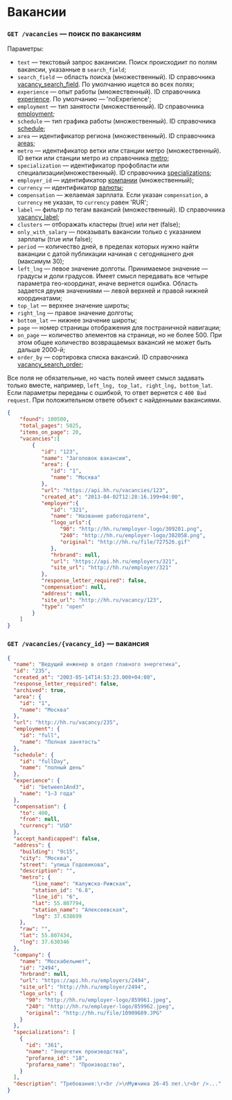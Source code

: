 # Вакансии

### `GET /vacancies` — поиск по вакансиям
Параметры:
* `text` — текстовый запрос ваканисии. Поиск происходиит по полям вакансии, указанные в `search_field`;
* `search_field` — область поиска (множественный).
  ID справочника [vacancy_search_field](dictionaries.md#vacancy_search_field).
  По умолчанию ищется во всех полях;
* `experience` — опыт работы (множественный).
  ID справочника [experience](dictionaries.md#experience). По умолчанию — 'noExperience';
* `employment` — тип занятости (множественный).
  ID справочника [employment](dictionaries.md#employment);
* `schedule` — тип графика работы (множественный).
  ID справочника [schedule](dictionaries.md#schedule);
* `area` — идентификатор региона (множественный). ID справочника [areas](areas.md);
* `metro` — идентификатор ветки или станции метро (множественный).
  ID ветки или станции метро из справочника [metro](metro.md);
* `specialization` — идентификатор профобласти или специализации(множественный).
  ID справочника [specializations](specializations.md);
* `employer_id` — идентификатор [компании](employers.md) (множественный);
* `currency` — идентификатор [валюты](dictionaries.md#currency);
* `compensation` — желаемая зарплата. Если указан `compensation`,
  а `currency` не указан, то `currency` равен 'RUR';
* `label` — фильтр по тегам вакансий (множественный). ID справочника [vacancy_label](dictionaries.md#vacancy_label);
* `clusters` — отборажать кластеры (true) или нет (false);
* `only_with_salary` — показывать вакансии только с указанием зарплаты (true или false);
* `period` — количество дней, в пределах которых нужно найти ваканции с датой публикации начиная
  с сегодняшнего дня (максимум 30);
* `left_lng` — левое значение долготы. Принимаемое значение — градусы и доли градусов.
  Имеет смысл передавать все четыре параметра гео-координат, иначе вернется ошибка.
  Область задается двумя значениями — левой верхней и правой нижней координатами;
* `top_lat` — верхнее значение широты;
* `right_lng` — правое значение долготы;
* `bottom_lat` — нижнее значение широты;
* `page` — номер страницы отображения для постраничной навигации;
* `on_page` — количество элементов на странице, но не более 500.
  При этом общее количество возвращаемых вакансий не может быть дальше 2000-й;
* `order_by` — сортировка списка вакансий. ID справочника [vacancy_search_order](dictionaries.md#vacancy_search_order);

Все поля не обязательные, но часть полей имеет смысл задавать только вместе, например,
`left_lng, top_lat, right_lng, bottom_lat`.
Если параметры переданы с ошибкой, то ответ вернется с `400 Bad request`.
При положительном ответе объект с найденными вакансиями.

```json
{
    "found": 100500,
    "total_pages": 5025,
    "items_on_page": 20,
    "vacancies":[
        {
           "id": "123",
           "name": "Заголовок вакансии",
           "area": {
              "id": "1",
              "name": "Москва"
           },
           "url": "https://api.hh.ru/vacancies/123",
           "created_at": "2013-04-02T12:28:16.199+04:00",
           "employer":{
              "id": "321",
              "name": "Название работодателя",
              "logo_urls":{
                 "90": "http://hh.ru/employer-logo/309201.png",
                 "240": "http://hh.ru/employer-logo/382058.png",
                 "original": "http://hh.ru/file/727526.gif"
              },
              "hrbrand": null,
              "url": "https://api.hh.ru/employers/321",
              "site_url": "http://hh.ru/employer/321"
           },
           "response_letter_required": false,
           "compensation": null,
           "address": null,
           "site_url": "http://hh.ru/vacancy/123",
           "type": "open"
        }
    ]
}
```


### `GET /vacancies/{vacancy_id}` — вакансия

```json
{
  "name": "Ведущий инженер в отдел главного энергетика",
  "id": "235",
  "created_at": "2003-05-14T14:53:23.000+04:00",
  "response_letter_required": false,
  "archived": true,
  "area": {
    "id": "1",
    "name": "Москва"
  },
  "url": "http://hh.ru/vacancy/235",
  "employment": {
    "id": "full",
    "name": "Полная занятость"
  },
  "schedule": {
    "id": "fullDay",
    "name": "полный день"
  },
  "experience": {
    "id": "between1And3",
    "name": "1–3 года"
  },
  "compensation": {
    "to": 400,
    "from": null,
    "currency": "USD"
  },
  "accept_handicapped": false,
  "address": {
    "building": "9с15",
    "city": "Москва",
    "street": "улица Годовикова",
    "description": "",
    "metro": {
        "line_name": "Калужско-Рижская",
        "station_id": "6.8",
        "line_id": "6",
        "lat": 55.807794,
        "station_name": "Алексеевская",
        "lng": 37.638699
    },
    "raw": "",
    "lat": 55.807434,
    "lng": 37.630346
  },
  "company": {
    "name": "Москабельмет",
    "id": "2494",
    "hrbrand": null,
    "url": "https://api.hh.ru/employers/2494",
    "site_url": "http://hh.ru/employer/2494",
    "logo_urls": {
      "90": "http://hh.ru/employer-logo/859961.jpeg",
      "240": "http://hh.ru/employer-logo/859962.jpeg",
      "original": "http://hh.ru/file/10909689.JPG"
    }
  },
  "specializations": [
    {
      "id": "361",
      "name": "Энергетик производства",
      "profarea_id": "18",
      "profarea_name": "Производство",
    }
  ],
  "description": "Требования:\r<br />\nМужчина 26-45 лет.\r<br />..."
}
```
